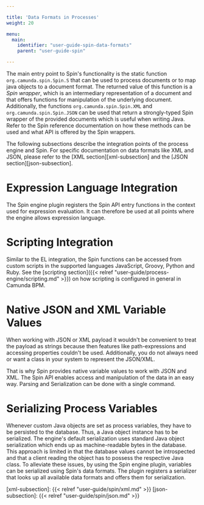 ```yaml
---

title: 'Data Formats in Processes'
weight: 20

menu:
  main:
    identifier: "user-guide-spin-data-formats"
    parent: "user-guide-spin"

---
```


<!--TODO: add link to spin reference-->
The main entry point to Spin's functionality is the static function `org.camunda.spin.Spin.S` that can be used to process documents or to map java objects to a document format. The returned value of this function is a *Spin wrapper*, which is an intermediary representation of a document and that offers functions for manipulation of the underlying document. Additionally, the functions `org.camunda.spin.Spin.XML` and `org.camunda.spin.Spin.JSON` can be used that return a strongly-typed Spin wrapper of the provided documents which is useful when writing Java. Refer to the Spin reference documentation on how these methods can be used and what API is offered by the Spin wrappers.

The following subsections describe the integration points of the process engine and Spin. For specific documentation on data formats like XML and JSON, please refer to the [XML section][xml-subsection] and the [JSON section][json-subsection].


# Expression Language Integration

The Spin engine plugin registers the Spin API entry functions in the context used for expression evaluation. It can therefore be used at all points where the engine allows expression language.


# Scripting Integration

Similar to the EL integration, the Spin functions can be accessed from custom scripts in the supported languages JavaScript, Groovy, Python and Ruby. See the [scripting section]({{< relref "user-guide/process-engine/scripting.md" >}}) on how scripting is configured in general in Camunda BPM.


# Native JSON and XML Variable Values

When working with JSON or XML payload it wouldn't be convenient to treat the payload as strings because then features like path-expressions and accessing properties couldn't be used. Additionally, you do not always need or want a class in your system to represent the JSON/XML.

That is why Spin provides native variable values to work with JSON and XML. The Spin API enables access and manipulation of the data in an easy way. Parsing and Serialization can be done with a single command.


# Serializing Process Variables

Whenever custom Java objects are set as process variables, they have to be persisted to the database. Thus, a Java object instance has to be serialized. The engine's default serialization uses standard Java object serialization which ends up as machine-readable bytes in the database. This approach is limited in that the database values cannot be introspected and that a client reading the object has to possess the respective Java class. To alleviate these issues, by using the Spin engine plugin, variables can be serialized using Spin's data formats. The plugin registers a serializer that looks up all available data formats and offers them for serialization.

[xml-subsection]: {{< relref "user-guide/spin/xml.md" >}}
[json-subsection]: {{< relref "user-guide/spin/json.md" >}}
